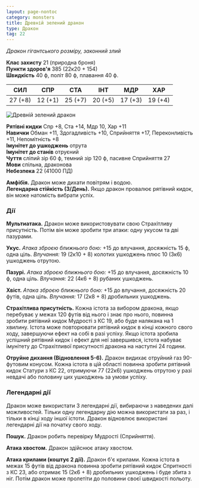 ```yaml
---
layout: page-nontoc
category: monsters
title: Древній зелений дракон
type: Дракон
tag: 22
---
```


_Дракон гігантського розміру, законний злий_

**Клас захисту** 21 (природна броня)    
**Пункти здоров'я** 385 (22к20 + 154)    
**Швидкість** 40 ф, політ 80 ф, плавання 40 ф.

| СИЛ     | СПР     | СТА     | ІНТ     | МДР     | ХАР     |
| ------- | ------- | ------- | ------- | ------- | ------- |
| 27 (+8) | 12 (+1) | 25 (+7) | 20 (+5) | 17 (+3) | 19 (+4) |

![Древній зелений дракон](https://www.dndbeyond.com/avatars/thumbnails/30782/379/1000/1000/638061960500844867.png)

**Рятівні кидки** Спр +8, Ста +14, Мдр 10, Хар +11    
**Навички** Обман +11, Здогадливість +10, Сприйняття +17, Переконливість +11, Непомітність +8    
**Імунітет до ушкоджень** отрута    
**Імунітет до станів** отруєний    
**Чуття** сліпий зір 60 ф, темний зір 120 ф, пасивне Сприйняття 27    
**Мови** спільна, драконова    
**Небезпека** 22 (41000 ПД)

**Амфібія.** Дракон може дихати повітрям і водою.    
**Легендарна стійкість (3/День).** Якщо дракон провалює рятівний кидок, він може натомість вибрати успіх.

### Дії
**Мультиатака.** Дракон може використовувати свою Страхітливу присутність. Потім він може зробити три атаки: одну укусом та дві пазурами.    

**Укус.** _Атака зброєю ближнього бою:_ +15 до влучання, досяжність 15 ф, одна ціль. _Влучання:_ 19 (2к10 + 8) колотих ушкоджень плюс 10 (3к6) ушкоджень отрутою.    

**Пазурі.** _Атака зброєю ближнього бою:_ +15 до влучання, досяжність 10 ф, одна ціль. _Влучання:_ 22 (4к6 + 8) рубаних ушкоджень.    

**Хвіст.** _Атака зброєю ближнього бою:_ +15 до влучання, досяжність 20 футів, одна ціль. _Влучання:_ 17 (2к8 + 8) дробильних ушкоджень.    

**Страхітлива присутність.** Кожна істота за вибором дракона, якщо перебуває у межах 120 футів від нього і знає про нього, повинна зробити рятівний кидок Мудрості з КС 19, або буде налякана на 1 хвилину. Істота може повторювати рятівний кидок в кінці кожного свого ходу, завершуючи ефект на собі в разі успіху. Якщо істота зробила успішний рятівний кидок і ефект для неї завершився, істота набуває імунітету до Страхітливої присутності дракона на наступні 24 години.    

**Отруйне дихання (Відновлення 5-6).** Дракон видихає отруйний газ 90-футовим конусом. Кожна істота в цій області повинна зробити рятівний кидок Статури з КС 22, отримуючи 77 (22к6) ушкоджень отрутою у разі невдачі або половину цих ушкоджень за умови успіху.

### Легендарні дії
Дракон може використати 3 легендарні дії, вибираючи з наведених далі можливостей. Тільки одну легендарну дію можна використати за раз, і тільки в кінці ходу іншої істоти. Дракон відновлює використані легендарні дії на початку свого ходу.    

**Пошук.** Дракон робить перевірку Мудрості (Сприйняття).    

**Атака хвостом.** Дракон здійснює атаку хвостом.    

**Атака крилами (коштує 2 дії).** Дракон б'є крилами. Кожна істота в межах 15 футів від дракона повинна зробити рятівний кидок Спритності з КС 23, або отримає 15 (2к6 + 8) дробильних ушкоджень і буде збита з ніг. Потім дракон може пролетіти до половини своєї швидкості польоту.
